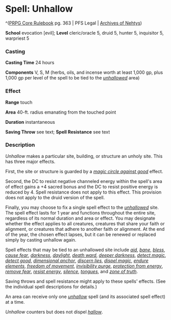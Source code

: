 # Spell: Unhallow

^([PRPG Core Rulebook][ss-unhallow] pg. 363 | PFS Legal | [Archives of Nehtys][sn-unhallow])

**School** evocation [evil]; **Level** cleric/oracle 5, druid 5, hunter 5, inquisitor 5, warpriest 5

### Casting

**Casting Time** 24 hours  

**Components** V, S, M (herbs, oils, and incense worth at least 1,000 gp, plus 1,000 gp per level of the spell to be tied to the _[unhallowed]_ area)

### Effect

**Range** touch  

**Area** 40-ft. radius emanating from the touched point  

**Duration** instantaneous  

**Saving Throw** see text; **Spell Resistance** see text

### Description

_Unhallow_ makes a particular site, building, or structure an unholy site. This has three major effects.  

First, the site or structure is guarded by a _[magic circle against good]_ effect.  

Second, the DC to resist negative channeled energy within the spell's area of effect gains a +4 sacred bonus and the DC to resist positive energy is reduced by 4. Spell resistance does not apply to this effect. This provision does not apply to the druid version of the spell.  

Finally, you may choose to fix a single spell effect to the _[unhallowed]_ site. The spell effect lasts for 1 year and functions throughout the entire site, regardless of its normal duration and area or effect. You may designate whether the effect applies to all creatures, creatures that share your faith or alignment, or creatures that adhere to another faith or alignment. At the end of the year, the chosen effect lapses, but it can be renewed or replaced simply by casting unhallow again.  

Spell effects that may be tied to an unhallowed site include _[aid]_, _[bane]_, _[bless]_, _[cause fear]_, _[darkness]_, _[daylight]_, _[death ward]_, _[deeper darkness]_, _[detect magic]_, _[detect good]_, _[dimensional anchor]_, _[discern lies]_, _[dispel magic]_, _[endure elements]_, _[freedom of movement]_, _[invisibility purge]_, _[protection from energy]_, _[remove fear]_, _[resist energy]_, _[silence]_, _[tongues]_, and _[zone of truth]_.  

Saving throws and spell resistance might apply to these spells' effects. (See the individual spell descriptions for details.)  

An area can receive only one _[unhallow]_ spell (and its associated spell effect) at a time.  

_Unhallow_ counters but does not dispel _[hallow]_.

[ss-unhallow]: http://paizo.com/pathfinderRPG/v57
[sn-unhallow]: http://www.archivesofnethys.com/SpellDisplay.aspx?ItemName=Unhallow
[unhallowed]: http://www.archivesofnethys.com/SpellDisplay.aspx?ItemName=unhallowed
[darkness]: http://www.archivesofnethys.com/SpellDisplay.aspx?ItemName=darkness
[zone of truth]: http://www.archivesofnethys.com/SpellDisplay.aspx?ItemName=zone%20of%20truth
[dimensional anchor]: http://www.archivesofnethys.com/SpellDisplay.aspx?ItemName=dimensional%20anchor
[death ward]: http://www.archivesofnethys.com/SpellDisplay.aspx?ItemName=death%20ward
[endure elements]: http://www.archivesofnethys.com/SpellDisplay.aspx?ItemName=endure%20elements
[deeper darkness]: http://www.archivesofnethys.com/SpellDisplay.aspx?ItemName=deeper%20darkness
[dispel magic]: http://www.archivesofnethys.com/SpellDisplay.aspx?ItemName=dispel%20magic
[detect good]: http://www.archivesofnethys.com/SpellDisplay.aspx?ItemName=detect%20good
[silence]: http://www.archivesofnethys.com/SpellDisplay.aspx?ItemName=silence
[tongues]: http://www.archivesofnethys.com/SpellDisplay.aspx?ItemName=tongues
[freedom of movement]: http://www.archivesofnethys.com/SpellDisplay.aspx?ItemName=freedom%20of%20movement
[daylight]: http://www.archivesofnethys.com/SpellDisplay.aspx?ItemName=daylight
[resist energy]: http://www.archivesofnethys.com/SpellDisplay.aspx?ItemName=resist%20energy
[unhallow]: http://www.archivesofnethys.com/SpellDisplay.aspx?ItemName=unhallow
[remove fear]: http://www.archivesofnethys.com/SpellDisplay.aspx?ItemName=remove%20fear
[bane]: http://www.archivesofnethys.com/SpellDisplay.aspx?ItemName=bane
[bless]: http://www.archivesofnethys.com/SpellDisplay.aspx?ItemName=bless
[aid]: http://www.archivesofnethys.com/SpellDisplay.aspx?ItemName=aid
[hallow]: http://www.archivesofnethys.com/SpellDisplay.aspx?ItemName=hallow
[cause fear]: http://www.archivesofnethys.com/SpellDisplay.aspx?ItemName=cause%20fear
[invisibility purge]: http://www.archivesofnethys.com/SpellDisplay.aspx?ItemName=invisibility%20purge
[protection from energy]: http://www.archivesofnethys.com/SpellDisplay.aspx?ItemName=protection%20from%20energy
[magic circle against good]: http://www.archivesofnethys.com/SpellDisplay.aspx?ItemName=magic%20circle%20against%20good
[detect magic]: http://www.archivesofnethys.com/SpellDisplay.aspx?ItemName=detect%20magic
[discern lies]: http://www.archivesofnethys.com/SpellDisplay.aspx?ItemName=discern%20lies
